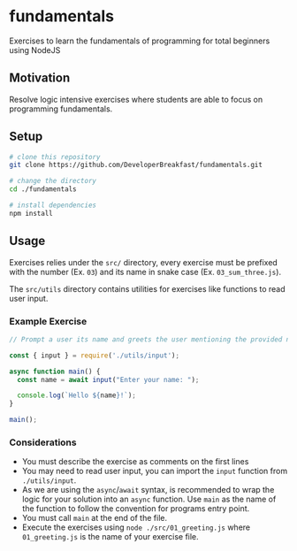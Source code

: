 # fundamentals
Exercises to learn the fundamentals of programming for total beginners using
NodeJS

## Motivation

Resolve logic intensive exercises where students are able to focus on
programming fundamentals.

## Setup

```bash
# clone this repository
git clone https://github.com/DeveloperBreakfast/fundamentals.git

# change the directory
cd ./fundamentals

# install dependencies
npm install
```

## Usage

Exercises relies under the `src/` directory, every exercise must be prefixed
with the number (Ex. `03`) and its name in snake case (Ex. `03_sum_three.js`).

The `src/utils` directory contains utilities for exercises like functions to
read user input.

### Example Exercise

```javascript
// Prompt a user its name and greets the user mentioning the provided name

const { input } = require('./utils/input');

async function main() {
  const name = await input("Enter your name: ");

  console.log(`Hello ${name}!`);
}

main();
```

### Considerations

- You must describe the exercise as comments on the first lines
- You may need to read user input, you can import the `input` function from
`./utils/input`.
- As we are using the `async`/`await` syntax, is recommended to wrap the logic
for your solution into an `async` function. Use `main` as the name of the
function to follow the convention for programs entry point.
- You must call `main` at the end of the file.
- Execute the exercises using `node ./src/01_greeting.js` where `01_greeting.js`
is the name of your exercise file.
